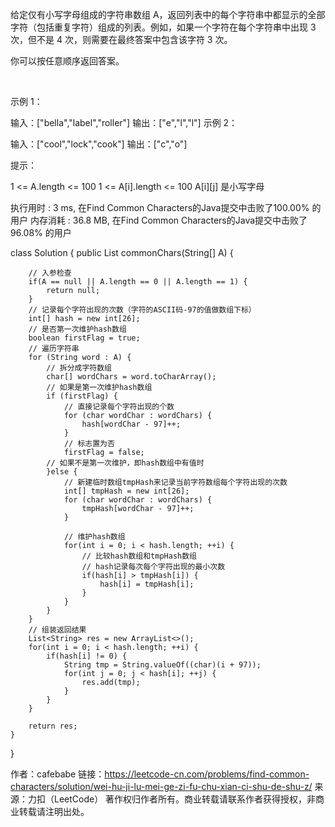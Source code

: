 给定仅有小写字母组成的字符串数组 A，返回列表中的每个字符串中都显示的全部字符（包括重复字符）组成的列表。例如，如果一个字符在每个字符串中出现 3 次，但不是 4 次，则需要在最终答案中包含该字符 3 次。

你可以按任意顺序返回答案。

 

示例 1：

输入：["bella","label","roller"]
输出：["e","l","l"]
示例 2：

输入：["cool","lock","cook"]
输出：["c","o"]
 

提示：

1 <= A.length <= 100
1 <= A[i].length <= 100
A[i][j] 是小写字母


执行用时 : 3 ms, 在Find Common Characters的Java提交中击败了100.00% 的用户
内存消耗 : 36.8 MB, 在Find Common Characters的Java提交中击败了96.08% 的用户

class Solution {
    public List<String> commonChars(String[] A) {
        
		// 入参检查
		if(A == null || A.length == 0 || A.length == 1) {
			return null;
		}
		// 记录每个字符出现的次数（字符的ASCII码-97的值做数组下标）
		int[] hash = new int[26];
		// 是否第一次维护hash数组
		boolean firstFlag = true;
		// 遍历字符串
		for (String word : A) {
			// 拆分成字符数组
			char[] wordChars = word.toCharArray();
			// 如果是第一次维护hash数组
			if (firstFlag) {
				// 直接记录每个字符出现的个数
				for (char wordChar : wordChars) {
					hash[wordChar - 97]++;
				}
				// 标志置为否
				firstFlag = false;
			// 如果不是第一次维护，即hash数组中有值时
			}else {
				// 新建临时数组tmpHash来记录当前字符数组每个字符出现的次数
				int[] tmpHash = new int[26];
				for (char wordChar : wordChars) {
					tmpHash[wordChar - 97]++;
				}
				
				// 维护hash数组
				for(int i = 0; i < hash.length; ++i) {
					// 比较hash数组和tmpHash数组
					// hash记录每次每个字符出现的最小次数
					if(hash[i] > tmpHash[i]) {
						hash[i] = tmpHash[i];
					}
				}
			}
		}
		// 组装返回结果
		List<String> res = new ArrayList<>();
		for(int i = 0; i < hash.length; ++i) {
			if(hash[i] != 0) {
				String tmp = String.valueOf((char)(i + 97));
				for(int j = 0; j < hash[i]; ++j) {
					res.add(tmp);
				}
			}
		}
        
		return res;
    }
}

作者：cafebabe
链接：https://leetcode-cn.com/problems/find-common-characters/solution/wei-hu-ji-lu-mei-ge-zi-fu-chu-xian-ci-shu-de-shu-z/
来源：力扣（LeetCode）
著作权归作者所有。商业转载请联系作者获得授权，非商业转载请注明出处。